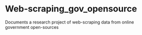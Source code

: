 # Web-scraping_gov_opensource
Documents a research project of web-scraping data from online government open-sources
